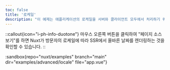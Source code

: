 ```yaml
---
toc: false
title: '로케일'
description: "이 예제는 애플리케이션의 로케일을 서버와 클라이언트 모두에서 처리하기 위해 로케일 컴포저블을 정의하는 방법을 보여줍니다."
---
```


::callout{icon="i-ph-info-duotone"}
마우스 오른쪽 버튼을 클릭하여 "페이지 소스 보기"를 하면 Nuxt가 방문자의 로케일에 따라 SSR에서 올바른 날짜를 렌더링하는 것을 확인할 수 있습니다.
::

:sandbox{repo="nuxt/examples" branch="main" dir="examples/advanced/locale" file="app.vue"}
